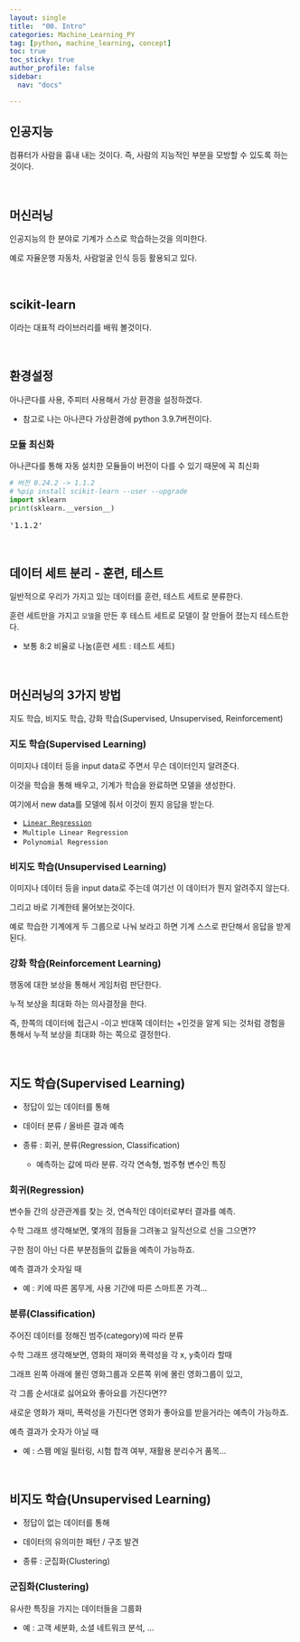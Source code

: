 ```yaml
---
layout: single
title:  "00. Intro"
categories: Machine_Learning_PY
tag: [python, machine_learning, concept]
toc: true
toc_sticky: true
author_profile: false
sidebar:
  nav: "docs"

---
```


<head>
  <style>
    table.dataframe {
      white-space: normal;
      width: 100%;
      height: 240px;
      display: block;
      overflow: auto;
      font-family: Arial, sans-serif;
      font-size: 0.9rem;
      line-height: 20px;
      text-align: center;
      border: 0px !important;
    }

    table.dataframe th {
      text-align: center;
      font-weight: bold;
      padding: 8px;
    }
    
    table.dataframe td {
      text-align: center;
      padding: 8px;
    }
    
    table.dataframe tr:hover {
      background: #b8d1f3; 
    }
    
    .output_prompt {
      overflow: auto;
      font-size: 0.9rem;
      line-height: 1.45;
      border-radius: 0.3rem;
      -webkit-overflow-scrolling: touch;
      padding: 0.8rem;
      margin-top: 0;
      margin-bottom: 15px;
      font: 1rem Consolas, "Liberation Mono", Menlo, Courier, monospace;
      color: $code-text-color;
      border: solid 1px $border-color;
      border-radius: 0.3rem;
      word-break: normal;
      white-space: pre;
    }

  .dataframe tbody tr th:only-of-type {
      vertical-align: middle;
  }

  .dataframe tbody tr th {
      vertical-align: top;
  }

  .dataframe thead th {
      text-align: center !important;
      padding: 8px;
  }

  .page__content p {
      margin: 0 0 0px !important;
  }

  .page__content p > strong {
    font-size: 0.8rem !important;
  }

  </style>
</head>


## 인공지능

컴퓨터가 사람을 흉내 내는 것이다. 즉, 사람의 지능적인 부분을 모방할 수 있도록 하는것이다.

<br>


## 머신러닝

인공지능의 한 분야로 기계가 스스로 학습하는것을 의미한다.  

예로 자율운행 자동차, 사람얼굴 인식 등등 활용되고 있다.

<br>


## scikit-learn

이라는 대표적 라이브러리를 배워 볼것이다.

<br>


## 환경설정

아나콘다를 사용, 주피터 사용해서 가상 환경을 설정하겠다.  

- 참고로 나는 아나콘다 가상환경에 python 3.9.7버전이다.




### 모듈 최신화

아나콘다를 통해 자동 설치한 모듈들이 버전이 다를 수 있기 때문에 꼭 최신화



```python
# 버전 0.24.2 -> 1.1.2
# %pip install scikit-learn --user --upgrade
import sklearn
print(sklearn.__version__)
```

<pre>
'1.1.2'
</pre>
<br>

## 데이터 세트 분리 - 훈련, 테스트

일반적으로 우리가 가지고 있는 데이터를 훈련, 테스트 세트로 분류한다.  



훈련 세트만을 가지고 `모델`을 만든 후 테스트 세트로 모델이 잘 만들어 졌는지 테스트한다.

- 보통 8:2 비율로 나눔(훈련 세트 : 테스트 세트)

<br>

## 머신러닝의 3가지 방법

지도 학습, 비지도 학습, 강화 학습(Supervised, Unsupervised, Reinforcement)




### 지도 학습(Supervised Learning)

이미지나 데이터 등을 input data로 주면서 무슨 데이터인지 알려준다.  

이것을 학습을 통해 배우고, 기계가 학습을 완료하면 모델을 생성한다.  

여기에서 new data를 모델에 줘서 이것이 뭔지 응답을 받는다.

* [`Linear Regression`]()
* `Multiple Linear Regression`
* `Polynomial Regression`


### 비지도 학습(Unsupervised Learning)

이미지나 데이터 등을 input data로 주는데 여기선 이 데이터가 뭔지 알려주지 않는다.  

그리고 바로 기계한테 물어보는것이다.   

예로 학습한 기계에게 두 그룹으로 나눠 보라고 하면 기계 스스로 판단해서 응답을 받게된다.


### 강화 학습(Reinforcement Learning)

행동에 대한 보상을 통해서 게임처럼 판단한다.

누적 보상을 최대화 하는 의사결정을 한다.

즉, 한쪽의 데이터에 접근시 -이고 반대쪽 데이터는 +인것을 알게 되는 것처럼 경험을 통해서 누적 보상을 최대화 하는 쪽으로 결정한다.

<br>

## 지도 학습(Supervised Learning)

- 정답이 있는 데이터를 통해

- 데이터 분류 / 올바른 결과 예측

- 종류 : 회귀, 분류(Regression, Classification)

  - 예측하는 값에 따라 분류. 각각 연속형, 범주형 변수인 특징


### 회귀(Regression)

변수들 간의 상관관계를 찾는 것, 연속적인 데이터로부터 결과를 예측.  



수학 그래프 생각해보면, 몇개의 점들을 그려놓고 일직선으로 선을 그으면??  

구한 점이 아닌 다른 부분점들의 값들을 예측이 가능하죠. 



예측 결과가 숫자일 때

- 예 : 키에 따른 몸무게, 사용 기간에 따른 스마트폰 가격...


### 분류(Classification)

주어진 데이터를 정해진 범주(category)에 따라 분류



수학 그래프 생각해보면, 영화의 재미와 폭력성을 각 x, y축이라 할때  

그래프 왼쪽 아래에 몰린 영화그룹과 오른쪽 위에 몰린 영화그룹이 있고,  

각 그룹 순서대로 싫어요와 좋아요를 가진다면??

새로운 영화가 재미, 폭력성을 가진다면 영화가 좋아요를 받을거라는 예측이 가능하죠.



예측 결과가 숫자가 아닐 때

- 예 : 스팸 메일 필터링, 시험 합격 여부, 재활용 분리수거 품목...

<br>

## 비지도 학습(Unsupervised Learning)

- 정답이 없는 데이터를 통해

- 데이터의 유의미한 패턴 / 구조 발견

- 종류 : 군집화(Clustering)


### 군집화(Clustering)

유사한 특징을 가지는 데이터들을 그룹화

- 예 : 고객 세분화, 소셜 네트워크 분석, ...

